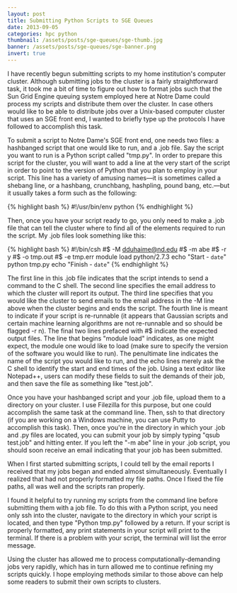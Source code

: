 ```yaml
---
layout: post
title: Submitting Python Scripts to SGE Queues
date: 2013-09-05
categories: hpc python
thumbnail: /assets/posts/sge-queues/sge-thumb.jpg
banner: /assets/posts/sge-queues/sge-banner.png
invert: true
---
```


I have recently begun submitting scripts to my home institution's computer cluster. Although submitting jobs to the cluster is a fairly straightforward task, it took me a bit of time to figure out how to format jobs such that the Sun Grid Engine queuing system employed here at Notre Dame could process my scripts and distribute them over the cluster. In case others would like to be able to distribute jobs over a Unix-based computer cluster that uses an SGE front end, I wanted to briefly type up the protocols I have followed to accomplish this task.

To submit a script to Notre Dame's SGE front end, one needs two files: a hashbanged script that one would like to run, and a .job file. Say the script you want to run is a Python script called "tmp.py". In order to prepare this script for the cluster, you will want to add a line at the very start of the script in order to point to the version of Python that you plan to employ in your script. This line has a variety of amusing names—it is sometimes called a shebang line, or a hashbang, crunchbang, hashpling, pound bang, etc.—but it usually takes a form such as the following:

{% highlight bash %}
#!/usr/bin/env python
{% endhighlight %}

Then, once you have your script ready to go, you only need to make a .job file that can tell the cluster where to find all of the elements required to run the script. My .job files look something like this:

{% highlight bash %}
#!/bin/csh
#$ -M dduhaime@nd.edu
#$ -m abe
#$ -r y
#$ -o tmp.out
#$ -e tmp.err
module load python/2.7.3
echo "Start - `date`"
python tmp.py 
echo "Finish - `date`"
{% endhighlight %}

The first line in this .job file indicates that the script intends to send a command to the C shell. The second line specifies the email address to which the cluster will report its output. The third line specifies that you would like the cluster to send emails to the email address in the -M line above when the cluster begins and ends the script. The fourth line is meant to indicate if your script is re-runnable (it appears that Gaussian scripts and certain machine learning algorithms are not re-runnable and so should be flagged -r n). The final two lines prefaced with #$ indicate the expected output files. The line that begins "module load" indicates, as one might expect, the module one would like to load (make sure to specify the version of the software you would like to run). The penultimate line indicates the name of the script you would like to run, and the echo lines merely ask the C shell to identify the start and end times of the job. Using a text editor like Notepad++, users can modify these fields to suit the demands of their job, and then save the file as something like "test.job".

Once you have your hashbanged script and your .job file, upload them to a directory on your cluster. I use Filezilla for this purpose, but one could accomplish the same task at the command line. Then, ssh to that directory (if you are working on a Windows machine, you can use Putty to accomplish this task). Then, once you're in the directory in which your .job and .py files are located, you can submit your job by simply typing "qsub test.job" and hitting enter. If you left the "-m abe" line in your .job script, you should soon receive an email indicating that your job has been submitted.

When I first started submitting scripts, I could tell by the email reports I received that my jobs began and ended almost simultaneously. Eventually I realized that had not properly formatted my file paths. Once I fixed the file paths, all was well and the scripts ran properly.

I found it helpful to try running my scripts from the command line before submitting them with a job file. To do this with a Python script, you need only ssh into the cluster, navigate to the directory in which your script is located, and then type "Python tmp.py" followed by a return. If your script is properly formatted, any print statements in your script will print to the terminal. If there is a problem with your script, the terminal will list the error message.

Using the cluster has allowed me to process computationally-demanding jobs very rapidly, which has in turn allowed me to continue refining my scripts quickly. I hope employing methods similar to those above can help some readers to submit their own scripts to clusters.